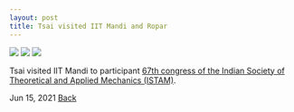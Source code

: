 ```yaml
---
layout: post
title: Tsai visited IIT Mandi and Ropar
---
```


<img src="https://raw.githubusercontent.com/FiniteTsai/FiniteTsai.github.io/master/images/posts/2022_1_1.png">

<img src="https://raw.githubusercontent.com/FiniteTsai/FiniteTsai.github.io/master/images/posts/2022_1_2.png">

<img src="https://raw.githubusercontent.com/FiniteTsai/FiniteTsai.github.io/master/images/posts/2022_1_3.png">

Tsai visited IIT Mandi to participant [67th congress of the Indian Society of Theoretical and Applied Mechanics (ISTAM)](https://iitmandi.ac.in/ISTAM2022/). 

Jun 15, 2021
[Back](https://finitetsai.github.io/)

